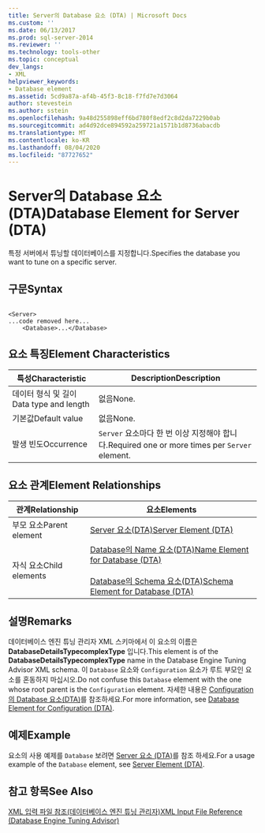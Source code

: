 ```yaml
---
title: Server의 Database 요소 (DTA) | Microsoft Docs
ms.custom: ''
ms.date: 06/13/2017
ms.prod: sql-server-2014
ms.reviewer: ''
ms.technology: tools-other
ms.topic: conceptual
dev_langs:
- XML
helpviewer_keywords:
- Database element
ms.assetid: 5cd9a87a-af4b-45f3-8c18-f7fd7e7d3064
author: stevestein
ms.author: sstein
ms.openlocfilehash: 9a48d255898eff6bd780f8edf2c8d2da7229b0ab
ms.sourcegitcommit: ad4d92dce894592a259721a1571b1d8736abacdb
ms.translationtype: MT
ms.contentlocale: ko-KR
ms.lasthandoff: 08/04/2020
ms.locfileid: "87727652"
---
```

# <a name="database-element-for-server-dta"></a><span data-ttu-id="b5da0-102">Server의 Database 요소(DTA)</span><span class="sxs-lookup"><span data-stu-id="b5da0-102">Database Element for Server (DTA)</span></span>
  <span data-ttu-id="b5da0-103">특정 서버에서 튜닝할 데이터베이스를 지정합니다.</span><span class="sxs-lookup"><span data-stu-id="b5da0-103">Specifies the database you want to tune on a specific server.</span></span>  
  
## <a name="syntax"></a><span data-ttu-id="b5da0-104">구문</span><span class="sxs-lookup"><span data-stu-id="b5da0-104">Syntax</span></span>  
  
```  
  
<Server>  
...code removed here...  
    <Database>...</Database>  
```  
  
## <a name="element-characteristics"></a><span data-ttu-id="b5da0-105">요소 특징</span><span class="sxs-lookup"><span data-stu-id="b5da0-105">Element Characteristics</span></span>  
  
|<span data-ttu-id="b5da0-106">특성</span><span class="sxs-lookup"><span data-stu-id="b5da0-106">Characteristic</span></span>|<span data-ttu-id="b5da0-107">Description</span><span class="sxs-lookup"><span data-stu-id="b5da0-107">Description</span></span>|  
|--------------------|-----------------|  
|<span data-ttu-id="b5da0-108">데이터 형식 및 길이</span><span class="sxs-lookup"><span data-stu-id="b5da0-108">Data type and length</span></span>|<span data-ttu-id="b5da0-109">없음</span><span class="sxs-lookup"><span data-stu-id="b5da0-109">None.</span></span>|  
|<span data-ttu-id="b5da0-110">기본값</span><span class="sxs-lookup"><span data-stu-id="b5da0-110">Default value</span></span>|<span data-ttu-id="b5da0-111">없음</span><span class="sxs-lookup"><span data-stu-id="b5da0-111">None.</span></span>|  
|<span data-ttu-id="b5da0-112">발생 빈도</span><span class="sxs-lookup"><span data-stu-id="b5da0-112">Occurrence</span></span>|<span data-ttu-id="b5da0-113">`Server` 요소마다 한 번 이상 지정해야 합니다.</span><span class="sxs-lookup"><span data-stu-id="b5da0-113">Required one or more times per `Server` element.</span></span>|  
  
## <a name="element-relationships"></a><span data-ttu-id="b5da0-114">요소 관계</span><span class="sxs-lookup"><span data-stu-id="b5da0-114">Element Relationships</span></span>  
  
|<span data-ttu-id="b5da0-115">관계</span><span class="sxs-lookup"><span data-stu-id="b5da0-115">Relationship</span></span>|<span data-ttu-id="b5da0-116">요소</span><span class="sxs-lookup"><span data-stu-id="b5da0-116">Elements</span></span>|  
|------------------|--------------|  
|<span data-ttu-id="b5da0-117">부모 요소</span><span class="sxs-lookup"><span data-stu-id="b5da0-117">Parent element</span></span>|[<span data-ttu-id="b5da0-118">Server 요소&#40;DTA&#41;</span><span class="sxs-lookup"><span data-stu-id="b5da0-118">Server Element &#40;DTA&#41;</span></span>](server-element-dta.md)|  
|<span data-ttu-id="b5da0-119">자식 요소</span><span class="sxs-lookup"><span data-stu-id="b5da0-119">Child elements</span></span>|[<span data-ttu-id="b5da0-120">Database의 Name 요소&#40;DTA&#41;</span><span class="sxs-lookup"><span data-stu-id="b5da0-120">Name Element for Database &#40;DTA&#41;</span></span>](name-element-for-database-dta.md)<br /><br /> [<span data-ttu-id="b5da0-121">Database의 Schema 요소&#40;DTA&#41;</span><span class="sxs-lookup"><span data-stu-id="b5da0-121">Schema Element for Database &#40;DTA&#41;</span></span>](schema-element-for-database-dta.md)|  
  
## <a name="remarks"></a><span data-ttu-id="b5da0-122">설명</span><span class="sxs-lookup"><span data-stu-id="b5da0-122">Remarks</span></span>  
 <span data-ttu-id="b5da0-123">데이터베이스 엔진 튜닝 관리자 XML 스키마에서 이 요소의 이름은 **DatabaseDetailsTypecomplexType** 입니다.</span><span class="sxs-lookup"><span data-stu-id="b5da0-123">This element is of the **DatabaseDetailsTypecomplexType** name in the Database Engine Tuning Advisor XML schema.</span></span> <span data-ttu-id="b5da0-124">이 `Database` 요소와 `Configuration` 요소가 루트 부모인 요소를 혼동하지 마십시오.</span><span class="sxs-lookup"><span data-stu-id="b5da0-124">Do not confuse this `Database` element with the one whose root parent is the `Configuration` element.</span></span> <span data-ttu-id="b5da0-125">자세한 내용은 [Configuration의 Database 요소&#40;DTA&#41;](database-element-for-configuration-dta.md)를 참조하세요.</span><span class="sxs-lookup"><span data-stu-id="b5da0-125">For more information, see [Database Element for Configuration &#40;DTA&#41;](database-element-for-configuration-dta.md).</span></span>  
  
## <a name="example"></a><span data-ttu-id="b5da0-126">예제</span><span class="sxs-lookup"><span data-stu-id="b5da0-126">Example</span></span>  
 <span data-ttu-id="b5da0-127">요소의 사용 예제를 `Database` 보려면 [Server 요소 &#40;DTA&#41;](server-element-dta.md)를 참조 하세요.</span><span class="sxs-lookup"><span data-stu-id="b5da0-127">For a usage example of the `Database` element, see [Server Element &#40;DTA&#41;](server-element-dta.md).</span></span>  
  
## <a name="see-also"></a><span data-ttu-id="b5da0-128">참고 항목</span><span class="sxs-lookup"><span data-stu-id="b5da0-128">See Also</span></span>  
 [<span data-ttu-id="b5da0-129">XML 입력 파일 참조&#40;데이터베이스 엔진 튜닝 관리자&#41;</span><span class="sxs-lookup"><span data-stu-id="b5da0-129">XML Input File Reference &#40;Database Engine Tuning Advisor&#41;</span></span>](xml-input-file-reference-database-engine-tuning-advisor.md)  
  
  
